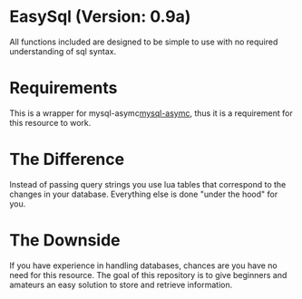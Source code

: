 # EasySql (Version: 0.9a)
All functions included are designed to be simple to use with no required understanding of sql syntax. 

# Requirements
This is a wrapper for mysql-asymc[mysql-asymc](https://github.com/brouznouf/fivem-mysql-async), thus it is a requirement for this resource to work.

# The Difference
Instead of passing query strings you use lua tables that correspond to the changes in your database. Everything else is done "under the hood" for you.

# The Downside
If you have experience in handling databases, chances are you have no need for this resource. The goal of this repository is to give beginners and amateurs an easy solution to store and retrieve information.
